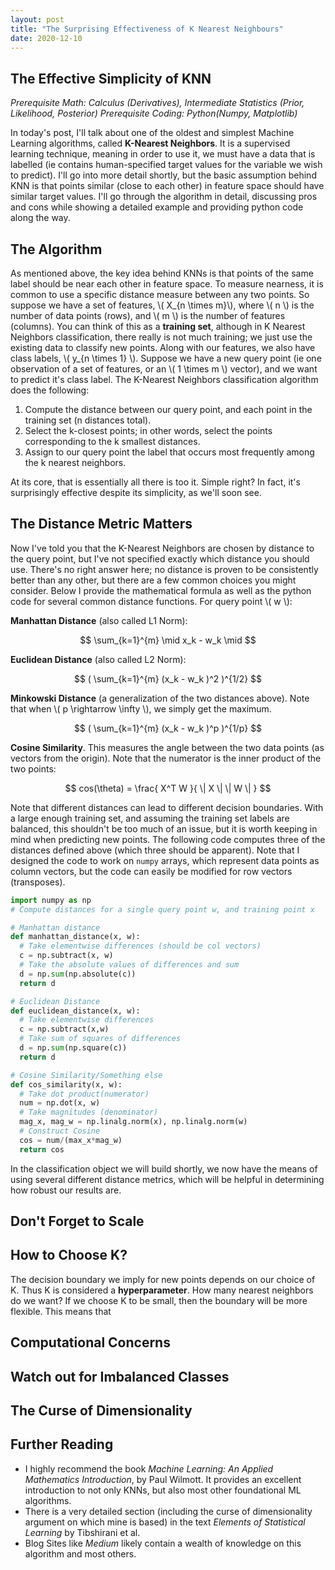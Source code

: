 ```yaml
---
layout: post
title: "The Surprising Effectiveness of K Nearest Neighbours"
date: 2020-12-10
---
```


## The Effective Simplicity of KNN

_Prerequisite Math: Calculus (Derivatives), Intermediate Statistics (Prior, Likelihood, Posterior)_
_Prerequisite Coding: Python(Numpy, Matplotlib)_

In today's post, I'll talk about one of the oldest and simplest Machine Learning algorithms, called __K-Nearest Neighbors__. It is a supervised learning technique, meaning in order to use it, we must have a data that is labelled (ie contains human-specified target values for the variable we wish to predict). I'll go into more detail shortly, but the basic assumption behind KNN is that points similar (close to each other) in feature space should have similar target values. I'll go through the algorithm in detail, discussing pros and cons while showing a detailed example and providing python code along the way.

## The Algorithm

As mentioned above, the key idea behind KNNs is that points of the same label should be near each other in feature space. To measure nearness, it is common to use a specific distance measure between any two points. So suppose we have a set of features, \\( X_{n \times m}\\), where \\( n \\) is the number of data points (rows), and \\( m \\) is the number of features (columns). You can think of this as a __training set__, although in K Nearest Neighbors classification, there really is not much training; we just use the existing data to classify new points. Along with our features, we also have class labels, \\( y_{n \times 1} \\). Suppose we have a new query point (ie one observation of a set of features, or an \\( 1 \times m \\) vector), and we want to predict it's class label. The K-Nearest Neighbors classification algorithm does the following:

1. Compute the distance between our query point, and each point in the training set (n distances total).
2. Select the k-closest points; in other words, select the points corresponding to the k smallest distances.
3. Assign to our query point the label that occurs most frequently among the k nearest neighbors.

At its core, that is essentially all there is too it. Simple right? In fact, it's surprisingly effective despite its simplicity, as we'll soon see.

## The Distance Metric Matters

Now I've told you that the K-Nearest Neighbors are chosen by distance to the query point, but I've not specified exactly which distance you should use. There's no right answer here; no distance is proven to be consistently better than any other, but there are a few common choices you might consider. Below I provide the mathematical formula as well as the python code for several common distance functions. For query point \\( w \\):

__Manhattan Distance__ (also called L1 Norm):

$$  \sum_{k=1}^{m} \mid x_k - w_k \mid $$

__Euclidean Distance__ (also called L2 Norm):

$$ ( \sum_{k=1}^{m} (x_k - w_k )^2 )^{1/2} $$

__Minkowski Distance__ (a generalization of the two distances above). Note that when \\( p \rightarrow \infty \\), we simply get the maximum.

$$ ( \sum_{k=1}^{m} (x_k - w_k )^p )^{1/p} $$

__Cosine Similarity__. This measures the angle between the two data points (as vectors from the origin). Note that the numerator is the inner product of the two points:

$$ cos(\theta) = \frac{ X^T W }{ \| X \| \| W \| } $$

Note that different distances can lead to different decision boundaries. With a large enough training set, and assuming the training set labels are balanced, this shouldn't be too much of an issue, but it is worth keeping in mind when predicting new points. The following code computes three of the distances defined above (which three should be apparent). Note that I designed the code to work on `numpy` arrays, which represent data points as column vectors, but the code can easily be modified for row vectors (transposes).

```python
import numpy as np
# Compute distances for a single query point w, and training point x

# Manhattan distance
def manhattan_distance(x, w):
  # Take elementwise differences (should be col vectors)
  c = np.subtract(x, w)
  # Take the absolute values of differences and sum
  d = np.sum(np.absolute(c))
  return d

# Euclidean Distance
def euclidean_distance(x, w):
  # Take elementwise differences
  c = np.subtract(x,w)
  # Take sum of squares of differences
  d = np.sum(np.square(c))
  return d

# Cosine Similarity/Something else
def cos_similarity(x, w):
  # Take dot product(numerator)
  num = np.dot(x, w)
  # Take magnitudes (denominator)
  mag_x, mag_w = np.linalg.norm(x), np.linalg.norm(w)
  # Construct Cosine
  cos = num/(max_x*mag_w)
  return cos
```
In the classification object we will build shortly, we now have the means of using several different distance metrics, which will be helpful in determining how robust our results are.

## Don't Forget to Scale

## How to Choose K?

The decision boundary we imply for new points depends on our choice of K. Thus K is considered a __hyperparameter__. How many nearest neighbors do we want? If we choose K to be small, then the boundary will be more flexible. This means that

## Computational Concerns

## Watch out for Imbalanced Classes

## The Curse of Dimensionality

## Further Reading

- I highly recommend the book _Machine Learning: An Applied Mathematics Introduction_, by Paul Wilmott. It provides an excellent introduction to not only KNNs, but also most other foundational ML algorithms.
- There is a very detailed section (including the curse of dimensionality argument on which mine is based) in the text _Elements of Statistical Learning_ by Tibshirani et al.
- Blog Sites like _Medium_ likely contain a wealth of knowledge on this algorithm and most others. 